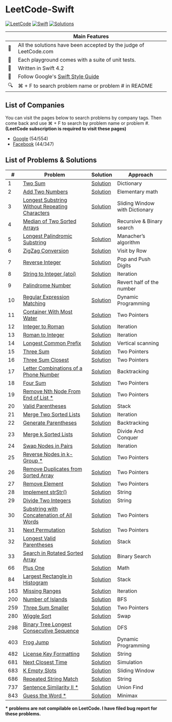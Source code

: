 # LeetCode-Swift

[![LeetCode](https://img.shields.io/badge/Leet-Code-brightgreen.svg?longCache=true)](https://leetcode.com)
[![Swift](https://img.shields.io/badge/Swift-4.2-orange.svg?longCache=true)](https://swift.org)
[![Solutions](https://img.shields.io/badge/Solutions-57-blue.svg?longCache=true)](https://leetcode.com/zhubofei/)

|  | Main Features  |
---|-----------------
💯 | All the solutions have been accepted by the judge of LeetCode.com
🎯 | Each playground comes with a suite of unit tests.
🐥 | Written in Swift 4.2
💎 | Follow Google's [Swift Style Guide](https://google.github.io/swift/)
🔍 | ⌘ + F to search problem name or problem # in README

## List of Companies
You can visit the pages below to search problems by company tags. Then come back and use ⌘ + F to search by problem name or problem #. **(LeetCode subscription is required to visit these pages)**
- [Google](https://leetcode.com/company/google/) (54/554)
- [Facebook](https://leetcode.com/company/facebook/) (44/347)

## List of Problems & Solutions
 \# | Problem  | Solution | Approach
----|----------|----------|---------
1 | [Two Sum](https://leetcode.com/problems/two-sum/description/) | [Solution](https://github.com/zhubofei/LeetCode-Swift/blob/master/0001-two-sum.playground/Contents.swift) | Dictionary
2 | [Add Two Numbers](https://leetcode.com/problems/add-two-numbers/description/) | [Solution](https://github.com/zhubofei/LeetCode-Swift/blob/master/0002-add-two-numbers.playground/Contents.swift) | Elementary math
3 | [Longest Substring Without Repeating Characters](https://leetcode.com/problems/longest-substring-without-repeating-characters/description/) | [Solution](https://github.com/zhubofei/LeetCode-Swift/blob/master/0003-longest-substring-without-repeating-characters.playground/Contents.swift) | Sliding Window with Dictionary
4 | [Median of Two Sorted Arrays](https://leetcode.com/problems/median-of-two-sorted-arrays/description/) | [Solution](https://github.com/zhubofei/LeetCode-Swift/blob/master/0004-median-of-two-sorted-arrays.playground/Contents.swift) | Recursive & Binary search
5 | [Longest Palindromic Substring](https://leetcode.com/problems/longest-palindromic-substring/description/) | [Solution](https://github.com/zhubofei/LeetCode-Swift/blob/master/0005-longest-palindromic-substring.playground/Contents.swift) | Manacher’s algorithm
6 | [ZigZag Conversion](https://leetcode.com/problems/zigzag-conversion/description/) | [Solution](https://github.com/zhubofei/LeetCode-Swift/blob/master/0006-zigzag-conversion.playground/Contents.swift) | Visit by Row
7 | [Reverse Integer](https://leetcode.com/problems/reverse-integer/description/) | [Solution](https://github.com/zhubofei/LeetCode-Swift/blob/master/0007-reverse-integer.playground/Contents.swift) | Pop and Push Digits
8 | [String to Integer (atoi)](https://leetcode.com/problems/string-to-integer-atoi/description/) | [Solution](https://github.com/zhubofei/LeetCode-Swift/blob/master/0008-string-to-integer.playground/Contents.swift) | Iteration
9 | [Palindrome Number](https://leetcode.com/problems/palindrome-number/description/) | [Solution](https://github.com/zhubofei/LeetCode-Swift/blob/master/0009-palindrome-number.playground/Contents.swift) | Revert half of the number
10 | [Regular Expression Matching](https://leetcode.com/problems/regular-expression-matching/description/) | [Solution](https://github.com/zhubofei/LeetCode-Swift/blob/master/0010-regular-expression-matching.playground/Contents.swift) | Dynamic Programming
11 | [Container With Most Water](https://leetcode.com/problems/container-with-most-water/description/) | [Solution](https://github.com/zhubofei/LeetCode-Swift/blob/master/0011-container-with-most-water.playground/Contents.swift) | Two Pointers
12 | [Integer to Roman](https://leetcode.com/problems/integer-to-roman/description/) | [Solution](https://github.com/zhubofei/LeetCode-Swift/blob/master/0012-integer-to-roman.playground/Contents.swift) | Iteration
13 | [Roman to Integer](https://leetcode.com/problems/roman-to-integer/description/) | [Solution](https://github.com/zhubofei/LeetCode-Swift/blob/master/0013-roman-to-integer.playground/Contents.swift) | Iteration
14 | [Longest Common Prefix](https://leetcode.com/problems/longest-common-prefix/description/) | [Solution](https://github.com/zhubofei/LeetCode-Swift/blob/master/0014-longest-common-prefix.playground/Contents.swift) | Vertical scanning
15 | [Three Sum](https://leetcode.com/problems/3sum/description/) | [Solution](https://github.com/zhubofei/LeetCode-Swift/blob/master/0015-3sum.playground/Contents.swift) | Two Pointers
16 | [Three Sum Closest](https://leetcode.com/problems/3sum-closest/description/) | [Solution](https://github.com/zhubofei/LeetCode-Swift/blob/master/0016-3sum-closest.playground/Contents.swift) | Two Pointers
17 | [Letter Combinations of a Phone Number](https://leetcode.com/problems/letter-combinations-of-a-phone-number/description/) | [Solution](https://github.com/zhubofei/LeetCode-Swift/blob/master/0017-letter-combinations-of-a-phone-number.playground/Contents.swift) | Backtracking
18 | [Four Sum](https://leetcode.com/problems/4sum/description/) | [Solution](https://github.com/zhubofei/LeetCode-Swift/blob/master/0018-4sum.playground/Contents.swift) | Two Pointers
19 | [Remove Nth Node From End of List \*](https://leetcode.com/problems/remove-nth-node-from-end-of-list/description/) | [Solution](https://github.com/zhubofei/LeetCode-Swift/blob/master/0019-remove-nth-node-from-end-of-list.playground/Contents.swift) | Two Pointers
20 | [Valid Parentheses](https://leetcode.com/problems/valid-parentheses/description/) | [Solution](https://github.com/zhubofei/LeetCode-Swift/blob/master/0020-valid-parentheses.playground/Contents.swift) | Stack
21 | [Merge Two Sorted Lists](https://leetcode.com/problems/merge-two-sorted-lists/description/) | [Solution](https://github.com/zhubofei/LeetCode-Swift/blob/master/0021-merge-two-sorted-lists.playground/Contents.swift) | Iteration
22 | [Generate Parentheses](https://leetcode.com/problems/generate-parentheses/description/) | [Solution](https://github.com/zhubofei/LeetCode-Swift/blob/master/0022-generate-parentheses.playground/Contents.swift) | Backtracking
23 | [Merge k Sorted Lists](https://leetcode.com/problems/merge-k-sorted-lists/description/) | [Solution](https://github.com/zhubofei/LeetCode-Swift/blob/master/0023-merge-k-sorted-lists.playground/Contents.swift) | Divide And Conquer
24 | [Swap Nodes in Pairs](https://leetcode.com/problems/swap-nodes-in-pairs/description/) | [Solution](https://github.com/zhubofei/LeetCode-Swift/blob/master/0024-swap-nodes-in-pairs.playground/Contents.swift) | Iteration
25 | [Reverse Nodes in k-Group \*](https://leetcode.com/problems/reverse-nodes-in-k-group/description/) | [Solution](https://github.com/zhubofei/LeetCode-Swift/blob/master/0025-reverse-nodes-in-k-group.playground/Contents.swift) | Two Pointers
26 | [Remove Duplicates from Sorted Array](https://leetcode.com/problems/remove-duplicates-from-sorted-array/description/) | [Solution](https://github.com/zhubofei/LeetCode-Swift/blob/master/0026-remove-duplicates-from-sorted-array.playground/Contents.swift) | Two Pointers
27 | [Remove Element](https://leetcode.com/problems/remove-element/description/) | [Solution](https://github.com/zhubofei/LeetCode-Swift/blob/master/0027-remove-element.playground/Contents.swift) | Two Pointers
28 | [Implement strStr()](https://leetcode.com/problems/implement-strstr/description/) | [Solution](https://github.com/zhubofei/LeetCode-Swift/blob/master/0028-implement-strstr.playground/Contents.swift) | String
29 | [Divide Two Integers](https://leetcode.com/problems/divide-two-integers/description/) | [Solution](https://github.com/zhubofei/LeetCode-Swift/blob/master/0029-divide-two-integers.playground/Contents.swift) | String
30 | [Substring with Concatenation of All Words](https://leetcode.com/problems/substring-with-concatenation-of-all-words/description/) | [Solution](https://github.com/zhubofei/LeetCode-Swift/blob/master/0030-substring-with-concatenation-of-all-words.playground/Contents.swift) | Two Pointers
31 | [Next Permutation](https://leetcode.com/problems/next-permutation/description/) | [Solution](https://github.com/zhubofei/LeetCode-Swift/blob/master/0031-next-permutation.playground/Contents.swift) | Two Pointers
32 | [Longest Valid Parentheses](https://leetcode.com/problems/longest-valid-parentheses/description/) | [Solution](https://github.com/zhubofei/LeetCode-Swift/blob/master/0032-longest-valid-parentheses.playground/Contents.swift) | Stack
33 | [Search in Rotated Sorted Array](https://leetcode.com/problems/search-in-rotated-sorted-array/description/) | [Solution](https://github.com/zhubofei/LeetCode-Swift/blob/master/0033-search-in-rotated-sorted-array.playground/Contents.swift) | Binary Search
66 | [Plus One](https://leetcode.com/problems/plus-one/description/) | [Solution](https://github.com/zhubofei/LeetCode-Swift/blob/master/0066-plus-one.playground/Contents.swift) | Math
84 | [Largest Rectangle in Histogram](https://leetcode.com/problems/largest-rectangle-in-histogram/description/) | [Solution](https://github.com/zhubofei/LeetCode-Swift/blob/master/0084-largest-rectangle-in-histogram.playground/Contents.swift) | Stack
163 | [Missing Ranges](https://leetcode.com/problems/missing-ranges/description/) | [Solution](https://github.com/zhubofei/LeetCode-Swift/blob/master/0163-missing-ranges.playground/Contents.swift) | Iteration
200 | [Number of Islands](https://leetcode.com/problems/number-of-islands/description/) | [Solution](https://github.com/zhubofei/LeetCode-Swift/blob/master/0200-number-of-islands.playground/Contents.swift) | BFS
259 | [Three Sum Smaller](https://leetcode.com/problems/3sum-smaller/description/) | [Solution](https://github.com/zhubofei/LeetCode-Swift/blob/master/0259-3sum-smaller.playground/Contents.swift) | Two Pointers
280 | [Wiggle Sort](https://leetcode.com/problems/wiggle-sort/description/) | [Solution](https://github.com/zhubofei/LeetCode-Swift/blob/master/0280-wiggle-sort.playground/Contents.swift) | Swap
298 | [Binary Tree Longest Consecutive Sequence](https://leetcode.com/problems/binary-tree-longest-consecutive-sequence/description/) | [Solution](https://github.com/zhubofei/LeetCode-Swift/blob/master/0298-binary-tree-longest-consecutive-sequence.playground/Contents.swift) | DFS
403 | [Frog Jump](https://leetcode.com/problems/frog-jump/description/) | [Solution](https://github.com/zhubofei/LeetCode-Swift/blob/master/0403-frog-jump.playground/Contents.swift) | Dynamic Programming
482 | [License Key Formatting](https://leetcode.com/problems/license-key-formatting/description/) | [Solution](https://github.com/zhubofei/LeetCode-Swift/blob/master/0482-license-key-formatting.playground/Contents.swift) | String
681 | [Next Closest Time](https://leetcode.com/problems/next-closest-time/description/) | [Solution](https://github.com/zhubofei/LeetCode-Swift/blob/master/0681-next-closest-time.playground/Contents.swift) | Simulation
683 | [K Empty Slots](https://leetcode.com/problems/k-empty-slots/description/) | [Solution](https://github.com/zhubofei/LeetCode-Swift/blob/master/0683-k-empty-slots.playground/Contents.swift) | Sliding Window
686 | [Repeated String Match](https://leetcode.com/problems/repeated-string-match/description/) | [Solution](https://github.com/zhubofei/LeetCode-Swift/blob/master/0686-repeated-string-match.playground/Contents.swift) | String
737 | [Sentence Similarity II \*](https://leetcode.com/problems/sentence-similarity-ii/description/) | [Solution](https://github.com/zhubofei/LeetCode-Swift/blob/master/0737-sentence-similarity-ii.playground/Contents.swift) | Union Find
843 | [Guess the Word \*](https://leetcode.com/problems/guess-the-word/description/) | [Solution](https://github.com/zhubofei/LeetCode-Swift/blob/master/0843-guess-the-word.playground/Contents.swift) | Minimax

**\* problems are not compilable on LeetCode. I have filed bug report for these problems.**
